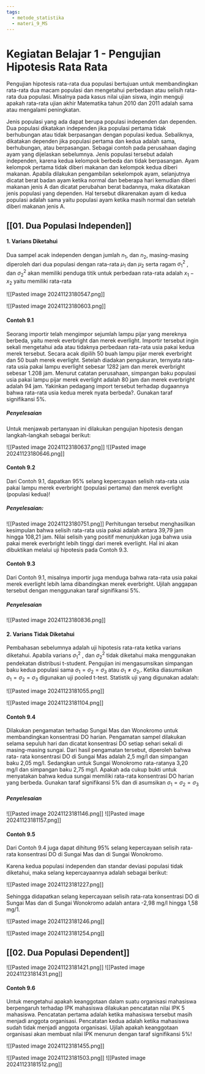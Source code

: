 ```yaml
---
tags:
  - metode_statistika
  - materi_9_MS
---
```

# Kegiatan Belajar 1 - Pengujian Hipotesis Rata Rata

Pengujian hipotesis rata-rata dua populasi bertujuan untuk membandingkan rata-rata dua macam populasi dan mengetahui perbedaan atau selisih rata-rata dua populasi. Misalnya pada kasus nilai ujian siswa, ingin menguji apakah rata-rata ujian akhir Matematika tahun 2010 dan 2011 adalah sama atau mengalami peningkatan.

Jenis populasi yang ada dapat berupa populasi independen dan dependen. Dua populasi dikatakan independen jika populasi pertama tidak berhubungan atau tidak berpasangan dengan populasi kedua. Sebaliknya, dikatakan dependen jika populasi pertama dan kedua adalah sama, berhubungan, atau berpasangan. Sebagai contoh pada perusahaan daging ayam yang dijelaskan sebelumnya. Jenis populasi tersebut adalah independen, karena kedua kelompok berbeda dan tidak berpasangan. Ayam kelompok pertama tidak diberi makanan dan kelompok kedua diberi makanan. Apabila dilakukan pengambilan sekelompok ayam, selanjutnya dicatat berat badan ayam ketika normal dan beberapa hari kemudian diberi makanan jenis A dan dicatat perubahan berat badannya, maka dikatakan jenis populasi yang dependen. Hal tersebut dikarenakan ayam di kedua populasi adalah sama yaitu populasi ayam ketika masih normal dan setelah diberi makanan jenis A.


## [[01. Dua Populasi Independen]]

#### 1. Varians Diketahui

Dua sampel acak independen dengan jumlah $n_1$, dan $n_2$, masing-masing diperoleh dari dua populasi dengan rata-rata $\mu_1$ dan $\mu_2$ serta ragam $\sigma^2_1$ , dan $\sigma^2_2$ akan memiliki penduga titik untuk perbedaan rata-rata adalah $x_1 - x_2$ yaitu memiliki rata-rata

![[Pasted image 20241123180547.png]]

![[Pasted image 20241123180603.png]]

#### Contoh 9.1

Seorang importir telah mengimpor sejumlah lampu pijar yang mereknya berbeda, yaitu merek everbright dan merek everlight. Importir tersebut ingin sekali mengetahui ada atau tidaknya perbedaan rata-rata usia pakai kedua merek tersebut. Secara acak dipilih 50 buah lampu pijar merek everbright dan 50 buah merek everlight. Setelah diadakan pengukuran, ternyata rata-rata usia pakai lampu everlight sebesar 1282 jam dan merek everbright sebesar 1.208 jam. Menurut catatan perusahaan, simpangan baku populasi usia pakai lampu pijar merek everlight adalah 80 jam dan merek everbright adalah 94 jam. Yakinkan pedagang import tersebut terhadap dugaannya bahwa rata-rata usia kedua merek nyata berbeda?. Gunakan taraf signifikansi 5%.

##### Penyelesaian
Untuk menjawab pertanyaan ini dilakukan pengujian hipotesis dengan langkah-langkah sebagai berikut:

![[Pasted image 20241123180637.png]]
![[Pasted image 20241123180646.png]]

#### Contoh 9.2

Dari Contoh 9.1, dapatkan 95% selang kepercayaan selisih rata-rata usia pakai lampu merek everbright (populasi pertama) dan merek everlight (populasi kedua)!

##### Penyelesaian:

![[Pasted image 20241123180751.png]]
Perhitungan tersebut menghasilkan kesimpulan bahwa selisih rata-rata usia pakai adalah antara 39,79 jam hingga 108,21 jam. Nilai selisih yang positif menunjukkan juga bahwa usia pakai merek everbright lebih tinggi dari merek everlight. Hal ini akan dibuktikan melalui uji hipotesis pada Contoh 9.3.

#### Contoh 9.3

Dari Contoh 9.1, misalnya importir juga menduga bahwa rata-rata usia pakai merek everlight lebih lama dibandingkan merek everbright. Ujilah anggapan tersebut dengan menggunakan taraf signifikansi 5%.

##### Penyelesaian

![[Pasted image 20241123180836.png]]

#### 2. Varians Tidak Diketahui

Pembahasan sebelumnya adalah uji hipotesis rata-rata ketika varians diketahui. Apabila varians  $\sigma^2_1$ , dan $\sigma^2_2$  tidak diketahui maka menggunakan pendekatan distribusi t-student. Pengujian ini mengasumsikan simpangan baku kedua populasi sama $\sigma_1 = \sigma_2 = \sigma_3$ atau $\sigma_1 ≠ \sigma_2$,. Ketika diasumsikan $\sigma_1 = \sigma_2 = \sigma_3$ digunakan uji pooled t-test. Statistik uji yang digunakan adalah:

![[Pasted image 20241123181055.png]]

![[Pasted image 20241123181104.png]]

#### Contoh 9.4

Dilakukan pengamatan terhadap Sungai Mas dan Wonokromo untuk membandingkan konsentrasi DO harian. Pengamatan sampel dilakukan selama sepuluh hari dan dicatat konsentrasi DO setiap sehari sekali di masing-masing sungai. Dari hasil pengamatan tersebut, diperoleh bahwa rata- rata konsentrasi DO di Sungai Mas adalah 2,5 mg/l dan simpangan baku 2,05 mg/l. Sedangkan untuk Sungai Wonokromo rata-ratanya 3,20 mg/l dan simpangan baku 2,75 mg/l. Apakah ada cukup bukti untuk menyatakan bahwa kedua sungai memiliki rata-rata konsentrasi DO harian yang berbeda. Gunakan taraf signifikansi 5% dan di asumsikan $\sigma_1 = \sigma_2 = \sigma_3$

##### Penyelesaian

![[Pasted image 20241123181146.png]]
![[Pasted image 20241123181157.png]]

#### Contoh 9.5

Dari Contoh 9.4 juga dapat dihitung 95% selang kepercayaan selisih rata-rata konsentrasi DO di Sungai Mas dan di Sungai Wonokromo.

Karena kedua populasi independen dan standar deviasi populasi tidak diketahui, maka selang kepercayaannya adalah sebagai berikut:

![[Pasted image 20241123181227.png]]

Sehingga didapatkan selang kepercayaan selisih rata-rata konsentrasi DO di Sungai Mas dan di Sungai Wonokromo adalah antara -2,98 mg/l hingga 1,58 mg/1.

![[Pasted image 20241123181246.png]]

![[Pasted image 20241123181254.png]]





## [[02. Dua Populasi Dependent]]

![[Pasted image 20241123181421.png]]
![[Pasted image 20241123181431.png]]

#### Contoh 9.6

Untuk mengetahui apakah keanggotaan dalam suatu organisasi mahasiswa berpengaruh terhadap IPK mahasiswa dilakukan pencatatan nilai IPK 5 mahasiswa. Pencatatan pertama adalah ketika mahasiswa tersebut masih menjadi anggota organisasi. Pencatatan kedua adalah ketika mahasiswa sudah tidak menjadi anggota organisasi. Ujilah apakah keanggotaan organisasi akan membuat nilai IPK menurun dengan taraf signifikansi 5%!

![[Pasted image 20241123181455.png]]

![[Pasted image 20241123181503.png]]
![[Pasted image 20241123181512.png]]



